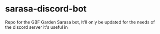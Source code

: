 # sarasa-discord-bot
Repo for the GBF Garden Sarasa bot, It'll only be updated for the needs of the discord server it's useful in
